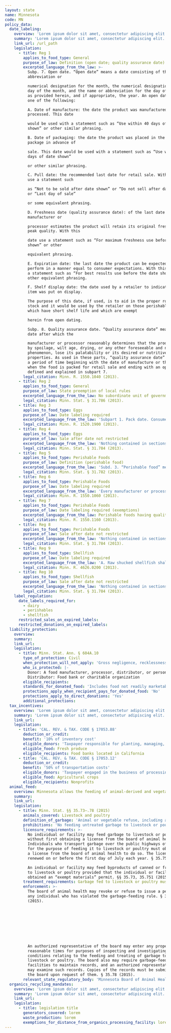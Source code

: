 ```yaml
---
layout: state
name: Minnesota
code: MN
policy_data:
  date_labeling:
    overview: 'Lorem ipsum dolor sit amet, consectetur adipiscing elit. Curabitur tellus mi, consequat at laoreet eget, vestibulum nec dolor. Vivamus volutpat quam ac quam bibendum rutrum.'
    summary: 'Lorem ipsum dolor sit amet, consectetur adipiscing elit. Curabitur tellus mi, consequat at laoreet eget, vestibulum nec dolor. Vivamus volutpat quam ac quam bibendum rutrum.'
    link_url: /url_path
    legislation:
      - title: Reg 1
        applies_to_food_type: General
        purpose_of_law: Definition (open date; quality assurance date)
        excerpted_language_from_the_law: >-
          Subp. 7. Open date. “Open date” means a date consisting of the name or
          abbreviation or

          numerical designation for the month, the numerical designation for the
          day of the month, and the name or abbreviation for the day of the week
          as provided herein, and if appropriate, the year. An open date may be
          one of the following:

          A. Date of manufacture: the date the product was manufactured or
          processed. This date

          would be used with a statement such as “Use within 40 days of date
          shown” or other similar phrasing.

          B. Date of packaging: the date the product was placed in the retail
          package in advance of

          sale. This date would be used with a statement such as “Use within 30
          days of date shown”

          or other similar phrasing.

          C. Pull date: the recommended last date for retail sale. With this date
          use a statement such

          as “Not to be sold after date shown” or “Do not sell after date shown”
          or “Last day of sale”

          or some equivalent phrasing.

          D. Freshness date (quality assurance date): of the last date which the
          manufacturer or

          processor estimates the product will retain its original freshness or
          peak quality. With this

          date use a statement such as “For maximum freshness use before date
          shown” or other

          equivalent phrasing.

          E. Expiration date: the last date the product can be expected to
          perform in a manner equal to consumer expectations. With this date use
          a statement such as “For best results use before the date shown” or
          other equivalent phrasing.

          F. Shelf display date: the date used by a retailer to indicate when an
          item was put on display.

          The purpose of this date, if used, is to aid in the proper rotation of
          stock and it would be used by the retailer on those perishable foods
          which have short shelf life and which are exempt

          herein from open dating.

          Subp. 8. Quality assurance date. “Quality assurance date” means any
          date after which the

          manufacturer or processor reasonably determines that the product may,
          by spoilage, wilt age, drying, or any other foreseeable and natural
          phenomenon, lose its palatability or its desired or nutritive
          properties. As used in these parts, “quality assurance date” signifies
          a period of time beginning with the date of manufacture or the date
          when the food is packed for retail sale and ending with an open date as
          defined and explained in subpart 7.
        legal_citation: Minn. R. 1550.1040 (2013).
      - title: Reg 2
        applies_to_food_type: General
        purpose_of_law: State preemption of local rules
        excerpted_language_from_the_law: No subordinate unit of government may adopt or enforce any rule or ordinance regarding open dating of perishable foods other than sections 31.781 to 31.789.
        legal_citation: Minn. Stat. § 31.786 (2013).
      - title: Reg 3
        applies_to_food_type: Eggs
        purpose_of_law: Date labeling required
        excerpted_language_from_the_law: 'Subpart 1. Pack date. Consumer grades of eggs must be pack dated in type not smaller than one-quarter inch capitals to indicate the date of pack. All cartons and cases must bear a pack date. Retailers who carton eggs delivered in bulk cases must label the cartons with the identical pack date on the bulk case. Subp. 2. Quality assurance date. All consumer grade eggs must carry a “quality assurance date” in addition to the pack date. The pack date must be a Julian date to not confuse it with the quality assurance date. The quality assurance date must be spelled out as the month or number of the month and day, for example, “2-1” or “Feb. 1.” The quality assurance date must have an explanatory clause, such as “Sell by” or “Use by,” the word “Expires,” or the abbreviation “Exp.”'
        legal_citation: Minn. R. 1520.1900 (2013).
      - title: Reg 4
        applies_to_food_type: Eggs
        purpose_of_law: Sale after date not restricted
        excerpted_language_from_the_law: 'Nothing contained in sections 31.781 to 31.789 or any rule adopted pursuant hereto shall require the removal from sale of a perishable food product after the expiration of the quality assurance date on the product nor imply that after the expiration of the quality assurance date on the product, the product is not wholesome or safe for human consumption.'
        legal_citation: Minn. Stat. § 31.784 (2013).
      - title: Reg 5
        applies_to_food_type: Perishable Foods
        purpose_of_law: Definition (perishable food)
        excerpted_language_from_the_law: 'Subd. 3. “Perishable food” means any food intended for human consumption (other than meat and poultry, frozen food, or fresh fruit or vegetables), which has a quality assurance date.'
        legal_citation: Minn. Stat. § 31.782 (2013).
      - title: Reg 6
        applies_to_food_type: Perishable Foods
        purpose_of_law: Date labeling required
        excerpted_language_from_the_law: 'Every manufacturer or processor of perishable food, except meat, poultry, frozen food, and fresh fruits and vegetables, as exempt by Minnesota Statutes, section 31.782, subdivision 3, and except as provided for herein, shall place on the package or label or labeling of such perishable food an open date as described and provided for in parts 1550.1030 to 1550.1250.'
        legal_citation: Minn. R. 1550.1060 (2013).
      - title: Reg 7
        applies_to_food_type: Perishable Foods
        purpose_of_law: Date labeling required (exemptions)
        excerpted_language_from_the_law: Perishable foods having quality assurance dates of more than 90 days need not bear open dates.
        legal_citation: Minn. R. 1550.1160 (2013).
      - title: Reg 8
        applies_to_food_type: Perishable Foods
        purpose_of_law: Sale after date not restricted
        excerpted_language_from_the_law: 'Nothing contained in sections 31.781 to 31.789 or any rule adopted pursuant hereto shall require the removal from sale of a perishable food product after the expiration of the quality assurance date on the product nor imply that after the expiration of the quality assurance date on the product, the product is not wholesome or safe for human consumption.'
        legal_citation: Minn. Stat. § 31.784 (2013).
      - title: Reg 9
        applies_to_food_type: Shellfish
        purpose_of_law: Date labeling required
        excerpted_language_from_the_law: 'A. Raw shucked shellfish shall be obtained in nonreturnable packages that bear a legible label that identifies: (2) the “sell by” date for packages with a capacity of less than 1.87 liter (one-half gallon) or the date shucked for packages with a capacity of 1.87 liter (one-half gallon) or more.'
        legal_citation: Minn. R. 4626.0200 (2013).
      - title: Reg 10
        applies_to_food_type: Shellfish
        purpose_of_law: Sale after date not restricted
        excerpted_language_from_the_law: 'Nothing contained in sections 31.781 to 31.789 or any rule adopted pursuant hereto shall require the removal from sale of a perishable food product after the expiration of the quality assurance date on the product nor imply that after the expiration of the quality assurance date on the product, the product is not wholesome or safe for human consumption.'
        legal_citation: Minn. Stat. § 31.784 (2013).
    label_regulation:
      date_labels_required_for:
        - dairy
        - perishables
        - shellfish
      restricted_sales_on_expired_labels:
      restricted_donations_on_expired_labels:
  liability_protection:
    overview:
    summary:
    link_url:
    legislation:
      - title: Minn. Stat. Ann. § 604A.10
        type_of_protection: Civil
        when_protection_will_not_apply: 'Gross negligence, recklessness, or intentional misconduct'
        who_is_protected: |-
          Donor: A food manufacturer, processor, distributor, or person<br>
          Distributor: Food bank or charitable organization
        eligible_recipients:
        standards_for_donated_food: 'Includes food not readily marketable due to appearance, freshness, grade, or surplus'
        protections_apply_when_recipient_pays_for_donated_food: 'No'
        protections_apply_to_direct_donations: 'Yes'
        additional_protections:
  tax_incentives:
    overview: 'Lorem ipsum dolor sit amet, consectetur adipiscing elit. Curabitur tellus mi, consequat at laoreet eget, vestibulum nec dolor. Vivamus volutpat quam ac quam bibendum rutrum.'
    summary: 'Lorem ipsum dolor sit amet, consectetur adipiscing elit. Curabitur tellus mi, consequat at laoreet eget, vestibulum nec dolor. Vivamus volutpat quam ac quam bibendum rutrum.'
    link_url:
    legislation:
      - title: 'CAL. REV. & TAX. CODE § 17053.88'
        deduction_or_credit:
        benefit: '10% of inventory cost'
        eligible_donors: 'Taxpayer responsible for planting, managing, and harvesting crops'
        eligible_food: Fresh produce
        eligible_recipients: Food banks located in California
      - title: 'CAL. REV. & TAX. CODE § 17053.12'
        deduction_or_credit:
        benefit: '50% of transportation costs'
        eligible_donors: 'Taxpayer engaged in the business of processing, distributing, or selling agricultural products'
        eligible_food: Agricultural crops
        eligible_recipients: Nonprofits
  animal_feed:
    overview: Minnesota allows the feeding of animal-derived and vegetable waste to livestock and poultry provided that it has been properly heat-treated and fed by a licensed facility. Food waste that consists of only canned or frozen food byproducts may be fed to livestock and poultry without being heat-treated provided that the feeding individual or facility obtains an “exempt materials” permit. Individuals and facilities must obtain a license to transport garbage over the public highways for the purpose of feeding it to livestock or poultry. Individuals may feed household garbage to their own swine without heat-treating it and without a permit.
    summary:
    link_url:
    legislation:
      - title: Minn. Stat. §§ 35.73–.78 (2015)
        animals_covered: Livestock and poultry
        definition_of_garbage: 'Animal or vegetable refuse, including all waste material, byproducts of a kitchen, restaurant, or slaughter house, and refuse accumulation of animal, fruit, or vegetable matter, liquid or solid, but does not mean vegetable waste or byproducts resulting from the manufacture or processing of canned or frozen vegetables or materials exempted under section 35.751. § 35.73 (2015).'
        prohibitions: 'No feeding untreated garbage to livestock or poultry. Exception for individuals feeding household garbage to swine. § 35.74, .76 (2015).'
        licensure_requirements: >-
          No individual or facility may feed garbage to livestock or poultry
          without first obtaining a license from the board of animal health.
          Individuals who transport garbage over the public highways of Minnesota
          for the purpose of feeding it to livestock or poultry must obtain
          a license from the board of animal health to do so. The license must be
          renewed on or before the first day of July each year. § 35.75 (2015).

          An individual or facility may feed byproducts of canned or frozen foods
          to livestock or poultry provided that the individual or facility has
          obtained an “exempt materials” permit. §§ 35.73, 35.751 (2015).
        treatment_requirements: Garbage fed to livestock or poultry must be thoroughly heated to 212 degrees Fahrenheit for at least 30 minutes or treated in some other manner approved by the board of animal health. § 35.76 (2015).
        enforcement: >-
          The board of animal health may revoke or refuse to issue a permit to
          any individual who has violated the garbage-feeding rule. § 35.751
          (2015).









          An authorized representative of the board may enter any property at
          reasonable times for purposes of inspecting and investigating
          conditions relating to the feeding and treating of garbage to be fed to
          livestock or poultry. The board also may require garbage-feeding
          facilities to maintain records, and an authorized representative also
          may examine such records. Copies of the records must be submitted to
          the board upon request of them. § 35.78 (2015).
        relevant_state_regulatory_body: 'Minnesota Board of Animal Health (§§ 35.78–.751 (2015)), <a href="https://www.bah.state.mn.us/" target="_blank">https://www.bah.state.mn.us/</a>.'
  organics_recycling_mandates:
    overview: 'Lorem ipsum dolor sit amet, consectetur adipiscing elit. Curabitur tellus mi, consequat at laoreet eget, vestibulum nec dolor. Vivamus volutpat quam ac quam bibendum rutrum.'
    summary: 'Lorem ipsum dolor sit amet, consectetur adipiscing elit. Curabitur tellus mi, consequat at laoreet eget, vestibulum nec dolor. Vivamus volutpat quam ac quam bibendum rutrum.'
    link_url:
    legislation:
      - title: legislation title
        generators_covered: lorem
        waste_production: lorem
        exemptions_for_distance_from_organics_processing_facility: lorem
---
```

